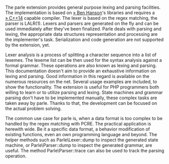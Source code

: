 The parle extension provides general purpose lexing and parsing
facilities. The implementation is based on
<a href="http://www.benhanson.net/" class="link external">» Ben Hanson</a>'s
libraries and requires a
<a href="http://en.cppreference.com/w/cpp/compiler_support" class="link external">» C++14</a>
capable compiler. The lexer is based on the regex matching, the parser
is LALR(1). Lexers and parsers are generated on the fly and can be used
immediately after they've been finalized. Parle deals with parsing and
lexing, the appropriate data structures representation and processing
are the implementer's task. Serialization and code generation are not
supported by the extension, yet.

Lexer analysis is a process of splitting a character sequence into a
list of lexemes. The lexeme list can be then used for the syntax
analysis against a formal grammar. These operations are also known as
lexing and parsing. This documentation doesn't aim to provide an
exhaustive information on lexing and parsing. Good information in this
regard is available on the numerous resources on the net. Several usage
examples are included, to show the functionality. The extension is
useful for PHP programmers both willing to learn or to utilize parsing
and lexing. State machines and grammar parsing don't have to be
implemented manually, these complex tasks are taken away by parle.
Thanks to that, the development can be focused on the actual problem
solving.

The common use case for parle is, when a data format is too complex to
be handled by the regex matching with PCRE. The practical application is
herewith wide. Be it a specific data format, a behavior modification of
existing functions, even an own programming language and beyond. The
helper methods such as <span
class="methodname">Parle\\Lexer::dump</span> to inspect the generated
state machine, or <span class="methodname">Parle\\Parser::dump</span> to
inspect the generated grammar, are useful. The method <span
class="methodname">Parle\\Parser::trace</span> can also be used to track
the parsing operation.
